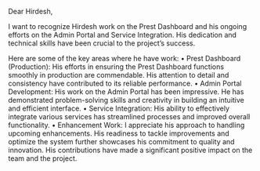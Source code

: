 Dear Hirdesh,

I want to recognize Hirdesh work on the Prest Dashboard and his ongoing efforts on the Admin Portal and Service Integration. His dedication and technical skills have been crucial to the project’s success.

Here are some of the key areas where he have work:
	•	Prest Dashboard (Production): His efforts in ensuring the Prest Dashboard functions smoothly in production are commendable. His attention to detail and consistency have contributed to its reliable performance.
	•	Admin Portal Development: His work on the Admin Portal has been impressive. He has demonstrated problem-solving skills and creativity in building an intuitive and efficient interface.
	•	Service Integration: His ability to effectively integrate various services has streamlined processes and improved overall functionality.
	•	Enhancement Work: I appreciate his approach to handling upcoming enhancements. His readiness to tackle improvements and optimize the system further showcases his commitment to quality and innovation.
His contributions have made a significant positive impact on the team and the project. 